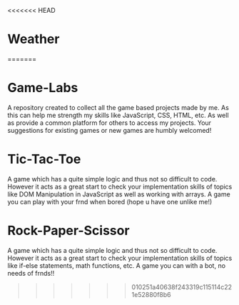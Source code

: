 <<<<<<< HEAD
# Weather
=======
# Game-Labs
A repository created to collect all the game based projects made by me. As this can help me strength my skills like JavaScript, CSS, HTML, etc. As well as provide a common platform for others to access my projects. Your suggestions for existing games or new games are humbly welcomed!

# Tic-Tac-Toe
A game which has a quite simple logic and thus not so difficult to code. However it acts as a great start to check your implementation skills of topics like DOM Manipulation in JavaScript as well as working with arrays. A game you can play with your frnd when bored (hope u have one unlike me!)

# Rock-Paper-Scissor 
A game which has a quite simple logic and thus not so difficult to code. However it acts as a great start to check your implementation skills of topics like if-else statements, math functions, etc. A game you can with a bot, no needs of frnds!!

>>>>>>> 010251a40638f243319c115114c221e52880f8b6
